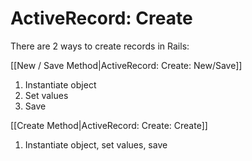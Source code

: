 # ActiveRecord: Create


There are 2 ways to create records in Rails:

[[New / Save Method|ActiveRecord: Create: New/Save]]

1. Instantiate object
2. Set values
3. Save

[[Create Method|ActiveRecord: Create: Create]]

1. Instantiate object, set values, save